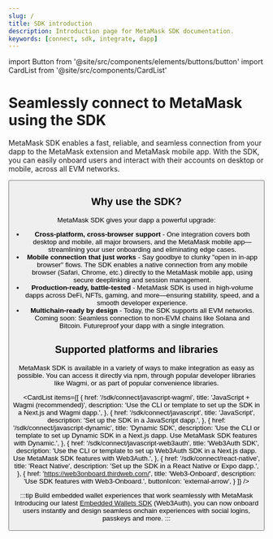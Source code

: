 ```yaml
---
slug: /
title: SDK introduction
description: Introduction page for MetaMask SDK documentation.
keywords: [connect, sdk, integrate, dapp]
---
```


import Button from '@site/src/components/elements/buttons/button'
import CardList from '@site/src/components/CardList'

# Seamlessly connect to MetaMask using the SDK

MetaMask SDK enables a fast, reliable, and seamless connection from your dapp to the MetaMask extension and MetaMask mobile app.
With the SDK, you can easily onboard users and interact with their accounts on desktop or mobile, across all EVM networks.

<p align="center">
  <Button
    as="a"
    href="/sdk/connect/javascript-wagmi"
    label="Get started with the SDK"
    icon="arrow-right"
    style={{
            '--button-color-hover': 'var(--general-black)',
            '--button-text-color-hover': 'var(--general-white)',
          }}
  />
</p>

## Why use the SDK?

MetaMask SDK gives your dapp a powerful upgrade:

- **Cross-platform, cross-browser support** - One integration covers both desktop and mobile, all major browsers, and the MetaMask mobile app—streamlining your user onboarding and eliminating edge cases.
- **Mobile connection that just works** - Say goodbye to clunky "open in in-app browser" flows.
  The SDK enables a native connection from any mobile browser (Safari, Chrome, etc.) directly to the MetaMask mobile app, using secure deeplinking and session management.
- **Production-ready, battle-tested** - MetaMask SDK is used in high-volume dapps across DeFi, NFTs, gaming, and more—ensuring stability, speed, and a smooth developer experience.
- **Multichain-ready by design** - Today, the SDK supports all EVM networks.
  Coming soon: Seamless connection to non-EVM chains like Solana and Bitcoin.
  Futureproof your dapp with a single integration.

## Supported platforms and libraries

MetaMask SDK is available in a variety of ways to make integration as easy as possible.
You can access it directly via npm, through popular developer libraries like Wagmi, or as part of popular convenience libraries.

<CardList
items={[
{
href: '/sdk/connect/javascript-wagmi',
title: 'JavaScript + Wagmi (recommended)',
description: 'Use the CLI or template to set up the SDK in a Next.js and Wagmi dapp.',
},
{
href: '/sdk/connect/javascript',
title: 'JavaScript',
description: 'Set up the SDK in a JavaScript dapp.',
},
{
href: '/sdk/connect/javascript-dynamic',
title: 'Dynamic SDK',
description: 'Use the CLI or template to set up Dynamic SDK in a Next.js dapp. Use MetaMask SDK features with Dynamic.',
},
{
href: '/sdk/connect/javascript-web3auth',
title: 'Web3Auth SDK',
description: 'Use the CLI or template to set up Web3Auth SDK in a Next.js dapp. Use MetaMask SDK features with Web3Auth.',
},
{
href: '/sdk/connect/react-native',
title: 'React Native',
description: 'Set up the SDK in a React Native or Expo dapp.',
},
{
href: 'https://web3onboard.thirdweb.com/',
title: 'Web3-Onboard',
description: 'Use SDK features with Web3-Onboard.',
buttonIcon: 'external-arrow',
}
]}
/>

:::tip Build embedded wallet experiences that work seamlessly with MetaMask
Introducing our latest [Embedded Wallets SDK](connect/javascript-web3auth.md) (Web3Auth), you can now onboard users
instantly and design seamless onchain experiences with social logins, passkeys and more.
:::
